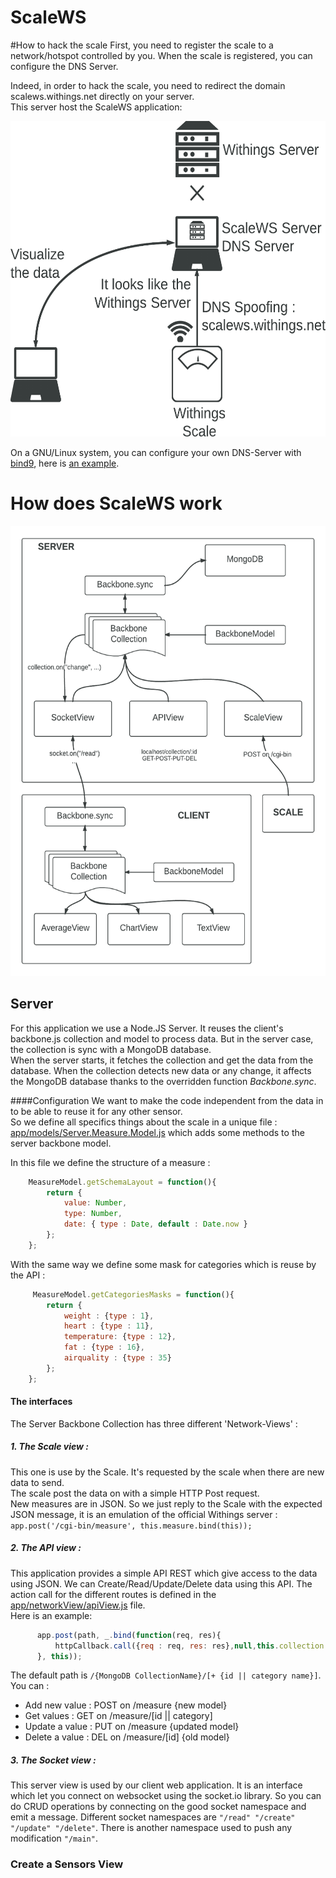 ScaleWS
=======
#How to hack the scale
First, you need to register the scale to a network/hotspot controlled by you. When the scale is registered, you can configure the DNS Server.

Indeed, in order to hack the scale, you need to redirect the domain scalews.withings.net directly on your server.<br/>
This server host the ScaleWS application:

<img src="https://raw.githubusercontent.com/Fedonono/ScaleWS/master/doc/scalews_dns_schema.png" width="562" height="505"/>

On a GNU/Linux system, you can configure your own DNS-Server with [bind9](https://wiki.debian.org/Bind9), here is [an example](https://raw.githubusercontent.com/Fedonono/ScaleWS/master/doc/resources/example_dns_config.zip).

# How does ScaleWS work

<img src="https://raw.githubusercontent.com/Fedonono/ScaleWS/master/doc/scalews_archi.png" width="550" height="720"/>

## Server

For this application we use a Node.JS Server. It reuses the client's backbone.js collection and model to process data. But in the server case, the collection is sync with a MongoDB database.<br/>
When the server starts, it fetches the collection and get the data from the database. When the collection detects new data or any change, it affects the MongoDB database thanks to the overridden function <i>Backbone.sync</i>.

####Configuration
We want to make the code independent from the data in to be able to reuse it for any other sensor.<br/>
So we define all specifics things about the scale in a unique file : [app/models/Server.Measure.Model.js](https://github.com/Fedonono/ScaleWS/blob/master/app/models/Server.Measure.Model.js) which adds some methods to the server backbone model.

In this file we define the structure of a measure :
```js
    MeasureModel.getSchemaLayout = function(){
        return {
            value: Number,
            type: Number,
            date: { type : Date, default : Date.now }
        };
    };
```
With the same way we define some mask for categories which is reuse by the API :
```js
     MeasureModel.getCategoriesMasks = function(){
        return {
            weight : {type : 1},
            heart : {type : 11},
            temperature: {type : 12},
            fat : {type : 16},
            airquality : {type : 35}
        };
    };
```

#### The interfaces
The Server Backbone Collection has three different 'Network-Views' :

##### 1. The Scale view :
This one is use by the Scale. It's requested by the scale when there are new data to send.<br/>
The scale post the data on with a simple HTTP Post request.<br/>
New measures are in JSON. So we just reply to the Scale with the expected JSON message, it is an emulation of the official Withings server :<br/>
`app.post('/cgi-bin/measure', this.measure.bind(this));`

##### 2. The API view :
This application provides a simple API REST which give access to the data using JSON. We can Create/Read/Update/Delete data using this API. The action call for the different routes is defined in the [app/networkView/apiView.js](https://github.com/Fedonono/ScaleWS/blob/master/app/networkView/apiView.js) file.<br/>
Here is an example:
```js
      app.post(path, _.bind(function(req, res){
          httpCallback.call({req : req, res: res},null,this.collection.create(req.body));
      }, this));
```
The default path is `/{MongoDB CollectionName}/[+ {id || category name}]`.<br/>
You can :

- Add new value : POST on /measure {new model}<br/>
- Get values : GET on /measure/[id || category]<br/>
- Update a value : PUT on /measure {updated model}<br/>
- Delete a value : DEL on /measure/[id] {old model}

##### 3. The Socket view :
This server view is used by our client web application. It is an interface which let you connect on websocket using the socket.io library. So you can do CRUD operations by connecting on the good socket namespace and emit a message. Different socket namespaces are `"/read" "/create" "/update" "/delete"`.
There is another namespace used to push any modification `"/main"`.

### Create a Sensors View
